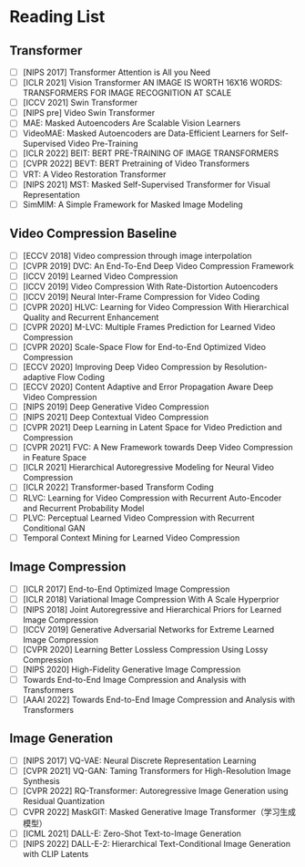 # Reading List

## Transformer

- [ ] [NIPS 2017] Transformer Attention is All you Need
- [ ] [ICLR 2021] Vision Transformer AN IMAGE IS WORTH 16X16 WORDS: TRANSFORMERS FOR IMAGE RECOGNITION AT SCALE
- [ ] [ICCV 2021] Swin Transformer
- [ ] [NIPS pre] Video Swin Transformer
- [ ] MAE: Masked Autoencoders Are Scalable Vision Learners
- [ ] VideoMAE: Masked Autoencoders are Data-Efficient Learners for Self-Supervised Video Pre-Training
- [ ] [ICLR 2022] BEIT: BERT PRE-TRAINING OF IMAGE TRANSFORMERS
- [ ] [CVPR 2022] BEVT: BERT Pretraining of Video Transformers
- [ ] VRT: A Video Restoration Transformer
- [ ] [NIPS 2021] MST: Masked Self-Supervised Transformer for Visual Representation
- [ ] SimMIM: A Simple Framework for Masked Image Modeling

## Video Compression Baseline

- [ ] [ECCV 2018] Video compression through image interpolation
- [ ] [CVPR 2019] DVC: An End-To-End Deep Video Compression Framework
- [ ] [ICCV 2019] Learned Video Compression
- [ ] [ICCV 2019] Video Compression With Rate-Distortion Autoencoders
- [ ] [ICCV 2019] Neural Inter-Frame Compression for Video Coding
- [ ] [CVPR 2020] HLVC: Learning for Video Compression With Hierarchical Quality and Recurrent Enhancement
- [ ] [CVPR 2020] M-LVC: Multiple Frames Prediction for Learned Video Compression
- [ ] [CVPR 2020] Scale-Space Flow for End-to-End Optimized Video Compression
- [ ] [ECCV 2020] Improving Deep Video Compression by Resolution-adaptive Flow Coding
- [ ] [ECCV 2020] Content Adaptive and Error Propagation Aware Deep Video Compression
- [ ] [NIPS 2019] Deep Generative Video Compression
- [ ] [NIPS 2021] Deep Contextual Video Compression
- [ ] [CVPR 2021] Deep Learning in Latent Space for Video Prediction and Compression
- [ ] [CVPR 2021] FVC: A New Framework towards Deep Video Compression in Feature Space
- [ ] [ICLR 2021] Hierarchical Autoregressive Modeling for Neural Video Compression
- [ ] [ICLR 2022] Transformer-based Transform Coding
- [ ] RLVC: Learning for Video Compression with Recurrent Auto-Encoder and Recurrent Probability Model
- [ ] PLVC: Perceptual Learned Video Compression with Recurrent Conditional GAN
- [ ] Temporal Context Mining for Learned Video Compression

## Image Compression

- [ ] [ICLR 2017] End-to-End Optimized Image Compression
- [ ] [ICLR 2018] Variational Image Compression With A Scale Hyperprior
- [ ] [NIPS 2018] Joint Autoregressive and Hierarchical Priors for Learned Image Compression
- [ ] [ICCV 2019] Generative Adversarial Networks for Extreme Learned Image Compression
- [ ] [CVPR 2020] Learning Better Lossless Compression Using Lossy Compression
- [ ] [NIPS 2020] High-Fidelity Generative Image Compression
- [ ] Towards End-to-End Image Compression and Analysis with Transformers
- [ ] [AAAI 2022] Towards End-to-End Image Compression and Analysis with Transformers

## Image Generation

- [ ] [NIPS 2017] VQ-VAE: Neural Discrete Representation Learning
- [ ] [CVPR 2021] VQ-GAN: Taming Transformers for High-Resolution Image Synthesis
- [ ] [CVPR 2022] RQ-Transformer: Autoregressive Image Generation using Residual Quantization
- [ ] CVPR 2022] MaskGIT: Masked Generative Image Transformer（学习生成模型）
- [ ] [ICML 2021] DALL-E: Zero-Shot Text-to-Image Generation
- [ ] [NIPS 2022] DALL-E-2: Hierarchical Text-Conditional Image Generation with CLIP Latents
